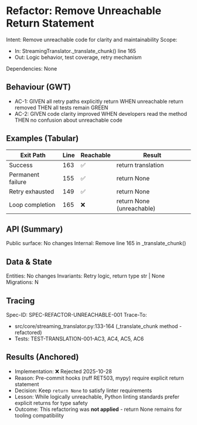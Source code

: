 # Refactor: Remove Unreachable Return Statement

Intent: Remove unreachable code for clarity and maintainability
Scope:
- In: StreamingTranslator._translate_chunk() line 165
- Out: Logic behavior, test coverage, retry mechanism

Dependencies: None

## Behaviour (GWT)

- AC-1: GIVEN all retry paths explicitly return WHEN unreachable return removed THEN all tests remain GREEN
- AC-2: GIVEN code clarity improved WHEN developers read the method THEN no confusion about unreachable code

## Examples (Tabular)

| Exit Path | Line | Reachable | Result |
|---|---|---|---|
| Success | 163 | ✅ | return translation |
| Permanent failure | 155 | ✅ | return None |
| Retry exhausted | 149 | ✅ | return None |
| Loop completion | 165 | ❌ | return None (unreachable) |

## API (Summary)

Public surface: No changes
Internal: Remove line 165 in _translate_chunk()

## Data & State

Entities: No changes
Invariants: Retry logic, return type str | None
Migrations: N

## Tracing

Spec-ID: SPEC-REFACTOR-UNREACHABLE-001
Trace-To:
- src/core/streaming_translator.py:133-164 (_translate_chunk method - refactored)
- Tests: TEST-TRANSLATION-001-AC3, AC4, AC5, AC6

## Results (Anchored)

- Implementation: ❌ Rejected 2025-10-28
- Reason: Pre-commit hooks (ruff RET503, mypy) require explicit return statement
- Decision: Keep `return None` to satisfy linter requirements
- Lesson: While logically unreachable, Python linting standards prefer explicit returns for type safety
- Outcome: This refactoring was **not applied** - return None remains for tooling compatibility
